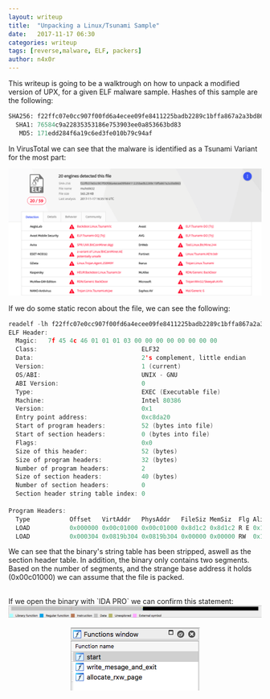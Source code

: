 ```yaml
---
layout: writeup
title:  "Unpacking a Linux/Tsunami Sample"
date:   2017-11-17 06:30
categories: writeup
tags: [reverse,malware, ELF, packers]
author: n4x0r
---
```


This writeup is going to be a walktrough on how to unpack a modified version of UPX, for a given ELF malware sample. Hashes of this sample are the following:

```perl
SHA256: f22ffc07e0cc907f00fd6a4ecee09fe8411225badb2289c1bffa867a2a3bd863
  SHA1: 76584c9a22835353186e753903ee0a853663bd83
   MD5: 171edd284f6a19c6ed3fe010b79c94af
```

In VirusTotal we can see that the malware is identified as a Tsunami Variant for the most part:

<div style="text-align:center"><img src ="https://github.com/n4x0r/n4x0r.github.io/raw/master/images/Tsunami/1.png" /></div>

If we do some static recon about the file, we can see the following:

```c
readelf -lh f22ffc07e0cc907f00fd6a4ecee09fe8411225badb2289c1bffa867a2a3bd863
ELF Header:
  Magic:   7f 45 4c 46 01 01 01 03 00 00 00 00 00 00 00 00 
  Class:                             ELF32
  Data:                              2's complement, little endian
  Version:                           1 (current)
  OS/ABI:                            UNIX - GNU
  ABI Version:                       0
  Type:                              EXEC (Executable file)
  Machine:                           Intel 80386
  Version:                           0x1
  Entry point address:               0xc8da20
  Start of program headers:          52 (bytes into file)
  Start of section headers:          0 (bytes into file)
  Flags:                             0x0
  Size of this header:               52 (bytes)
  Size of program headers:           32 (bytes)
  Number of program headers:         2
  Size of section headers:           40 (bytes)
  Number of section headers:         0
  Section header string table index: 0

Program Headers:
  Type           Offset   VirtAddr   PhysAddr   FileSiz MemSiz  Flg Align
  LOAD           0x000000 0x00c01000 0x00c01000 0x8d1c2 0x8d1c2 R E 0x1000
  LOAD           0x000304 0x0819b304 0x0819b304 0x00000 0x00000 RW  0x1000
```

We can see that the binary's string table has been stripped, aswell as the section header table.
In addition, the binary only contains two segments. Based on the number of segments, and the strange base address it holds (0x00c01000) we can assume that the file is packed.

<br/>
If we open the binary with `IDA PRO` we can confirm this statement:
<br/>

<div style="text-align:center"><img src ="https://github.com/n4x0r/n4x0r.github.io/raw/master/images/Tsunami/2.png" /></div>
<br/>

<div style="text-align:center"><img src ="https://github.com/n4x0r/n4x0r.github.io/raw/master/images/Tsunami/3.png" /></div>





